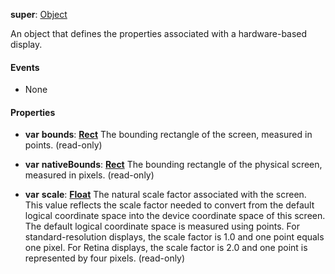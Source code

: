 **super**: [Object](Object.md)

An object that defines the properties associated with a hardware-based display.

#### Events

* None

#### Properties

* **var** **bounds**: **[Rect](rect.md)**
The bounding rectangle of the screen, measured in points. \(read-only\)

* **var** **nativeBounds**: **[Rect](rect.md)**
The bounding rectangle of the physical screen, measured in pixels. \(read-only\)

* **var** **scale**: **[Float](../gravity/types.md)**
The natural scale factor associated with the screen. This value reflects the scale factor needed to convert from the default logical coordinate space into the device coordinate space of this screen. The default logical coordinate space is measured using points. For standard-resolution displays, the scale factor is 1.0 and one point equals one pixel. For Retina displays, the scale factor is 2.0 and one point is represented by four pixels. \(read-only\)





